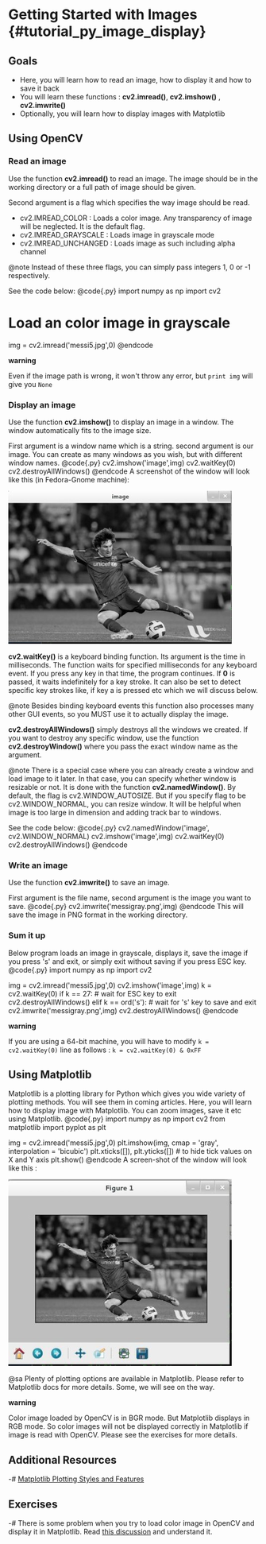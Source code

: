 Getting Started with Images {#tutorial_py_image_display}
===========================

Goals
-----

-   Here, you will learn how to read an image, how to display it and how to save it back
-   You will learn these functions : **cv2.imread()**, **cv2.imshow()** , **cv2.imwrite()**
-   Optionally, you will learn how to display images with Matplotlib

Using OpenCV
------------

### Read an image

Use the function **cv2.imread()** to read an image. The image should be in the working directory or a full path of image should be given.

Second argument is a flag which specifies the way image should be read.

-   cv2.IMREAD_COLOR : Loads a color image. Any transparency of image will be neglected. It is the default flag.
-   cv2.IMREAD_GRAYSCALE : Loads image in grayscale mode
-   cv2.IMREAD_UNCHANGED : Loads image as such including alpha channel

@note Instead of these three flags, you can simply pass integers 1, 0 or -1 respectively.

See the code below:
@code{.py}
import numpy as np
import cv2

# Load an color image in grayscale
img = cv2.imread('messi5.jpg',0)
@endcode

**warning**

Even if the image path is wrong, it won't throw any error, but `print img` will give you `None`

### Display an image

Use the function **cv2.imshow()** to display an image in a window. The window automatically fits to the image size.

First argument is a window name which is a string. second argument is our image. You can create as many windows as you wish, but with different window names.
@code{.py}
cv2.imshow('image',img)
cv2.waitKey(0)
cv2.destroyAllWindows()
@endcode
A screenshot of the window will look like this (in Fedora-Gnome machine):

![image](images/opencv_screenshot.jpg)

**cv2.waitKey()** is a keyboard binding function. Its argument is the time in milliseconds. The function waits for specified milliseconds for any keyboard event. If you press any key in that time, the program continues. If **0** is passed, it waits indefinitely for a key stroke. It can also be set to detect specific key strokes like, if key a is pressed etc which we will discuss below.

@note Besides binding keyboard events this function also processes many other GUI events, so you
MUST use it to actually display the image.

**cv2.destroyAllWindows()** simply destroys all the windows we created. If you want to destroy any specific window, use the function **cv2.destroyWindow()** where you pass the exact window name as the argument.

@note There is a special case where you can already create a window and load image to it later. In that case, you can specify whether window is resizable or not. It is done with the function **cv2.namedWindow()**. By default, the flag is cv2.WINDOW_AUTOSIZE. But if you specify flag to be cv2.WINDOW_NORMAL, you can resize window. It will be helpful when image is too large in dimension and adding track bar to windows.

See the code below:
@code{.py}
cv2.namedWindow('image', cv2.WINDOW_NORMAL)
cv2.imshow('image',img)
cv2.waitKey(0)
cv2.destroyAllWindows()
@endcode
### Write an image

Use the function **cv2.imwrite()** to save an image.

First argument is the file name, second argument is the image you want to save.
@code{.py}
cv2.imwrite('messigray.png',img)
@endcode
This will save the image in PNG format in the working directory.

### Sum it up

Below program loads an image in grayscale, displays it, save the image if you press 's' and exit, or
simply exit without saving if you press ESC key.
@code{.py}
import numpy as np
import cv2

img = cv2.imread('messi5.jpg',0)
cv2.imshow('image',img)
k = cv2.waitKey(0)
if k == 27:         # wait for ESC key to exit
    cv2.destroyAllWindows()
elif k == ord('s'): # wait for 's' key to save and exit
    cv2.imwrite('messigray.png',img)
    cv2.destroyAllWindows()
@endcode

**warning**

If you are using a 64-bit machine, you will have to modify `k = cv2.waitKey(0)` line as follows :
`k = cv2.waitKey(0) & 0xFF`

Using Matplotlib
----------------

Matplotlib is a plotting library for Python which gives you wide variety of plotting methods. You will see them in coming articles. Here, you will learn how to display image with Matplotlib. You can zoom images, save it etc using Matplotlib.
@code{.py}
import numpy as np
import cv2
from matplotlib import pyplot as plt

img = cv2.imread('messi5.jpg',0)
plt.imshow(img, cmap = 'gray', interpolation = 'bicubic')
plt.xticks([]), plt.yticks([])  # to hide tick values on X and Y axis
plt.show()
@endcode
A screen-shot of the window will look like this :

![image](images/matplotlib_screenshot.jpg)

@sa Plenty of plotting options are available in Matplotlib. Please refer to Matplotlib docs for more
details. Some, we will see on the way.

__warning__

Color image loaded by OpenCV is in BGR mode. But Matplotlib displays in RGB mode. So color images will not be displayed correctly in Matplotlib if image is read with OpenCV. Please see the exercises for more details.

Additional Resources
--------------------

-#  [Matplotlib Plotting Styles and Features](http://matplotlib.org/api/pyplot_api.html)

Exercises
---------

-#  There is some problem when you try to load color image in OpenCV and display it in Matplotlib.
    Read [this discussion](http://stackoverflow.com/a/15074748/1134940) and understand it.
